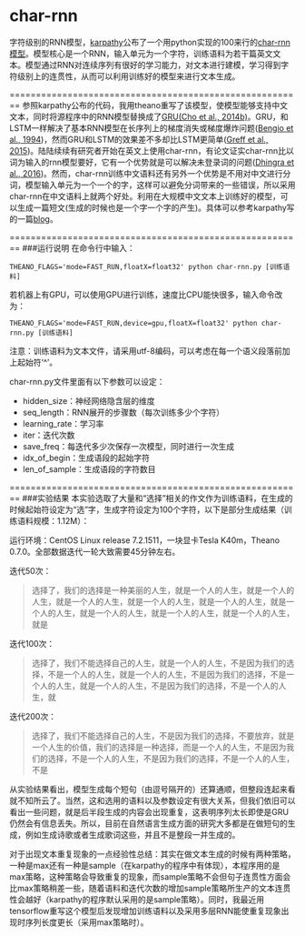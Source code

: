 # char-rnn
字符级别的RNN模型，[karpathy](https://github.com/karpathy)公布了一个用python实现的100来行的[char-rnn模型](https://gist.github.com/karpathy/d4dee566867f8291f086)。模型核心是一个RNN，输入单元为一个字符，训练语料为若干篇英文文本。模型通过RNN对连续序列有很好的学习能力，对文本进行建模，学习得到字符级别上的连贯性，从而可以利用训练好的模型来进行文本生成。

========================================================
参照karpathy公布的代码，我用theano重写了该模型，使模型能够支持中文文本，同时将源程序中的RNN模型替换成了[GRU(Cho et al., 2014b)](http://arxiv.org/abs/1406.1078)。GRU，和LSTM一样解决了基本RNN模型在长序列上的梯度消失或梯度爆炸问题([Bengio et al., 1994](http://ieeexplore.ieee.org/xpl/login.jsp?tp=&arnumber=279181&url=http%3A%2F%2Fieeexplore.ieee.org%2Fxpls%2Fabs_all.jsp%3Farnumber%3D279181))，然而GRU和LSTM的效果差不多却比LSTM更简单([Greff et al., 2015](http://arxiv.org/abs/1503.04069))。陆陆续续有研究者开始在英文上使用char-rnn，有论文证实char-rnn比以词为输入的rnn模型要好，它有一个优势就是可以解决未登录词的问题([Dhingra et al., 2016](http://arxiv.org/abs/1605.03481))。然而，char-rnn训练中文语料还有另外一个优势是不用对中文进行分词，模型输入单元为一个一个的字，这样可以避免分词带来的一些错误，所以采用char-rnn在中文语料上就两个好处。利用在大规模中文文本上训练好的模型，可以生成一篇短文(生成的时候也是一个字一个字的产生)。具体可以参考karpathy写的一篇[blog](http://karpathy.github.io/2015/05/21/rnn-effectiveness/)。

========================================================
###运行说明
在命令行中输入：

    THEANO_FLAGS='mode=FAST_RUN,floatX=float32' python char-rnn.py [训练语料]

若机器上有GPU，可以使用GPU进行训练，速度比CPU能快很多，输入命令改为：

    THEANO_FLAGS='mode=FAST_RUN,device=gpu,floatX=float32' python char-rnn.py [训练语料]

注意：训练语料为文本文件，请采用utf-8编码，可以考虑在每一个语义段落前加上起始符‘^’。


char-rnn.py文件里面有以下参数可以设定：
- hidden_size：神经网络隐含层的维度
- seq_length：RNN展开的步骤数（每次训练多少个字符）
- learning_rate：学习率
- iter：迭代次数
- save_freq：每迭代多少次保存一次模型，同时进行一次生成
- idx_of_begin：生成语段的起始字符
- len_of_sample：生成语段的字符数目

========================================================
###实验结果
本实验选取了大量和“选择”相关的作文作为训练语料，在生成的时候起始符设定为“选”字，生成字符设定为100个字符，以下是部分生成结果（训练语料规模：1.12M）：

运行环境：CentOS Linux release 7.2.1511，一块显卡Tesla K40m，Theano 0.7.0。全部数据迭代一轮大致需要45分钟左右。

迭代50次：

>选择了，我们的选择是一种美丽的人生，就是一个人的人生，就是一个人的人生，就是一个人的人生，就是一个人的人生，就是一个人的人生，就是一个人的人生，就是一个人的人生，就是一个人的人生，就是一个人的人生，就是

迭代100次：
 >选择了，我们不能选择自己的人生，就是一个人的人生，不是因为我们的选择，不是一个人的人生，就是一个人的人生，不是因为我们的选择，不是一个人的人生，就是一个人的人生，不是因为我们的选择，不是一个人的人生，就

迭代200次：
>选择了，我们不能选择自己的人生，不是因为我们的选择，不要放弃，就是一个人生的价值，我们的选择是一种选择，而是一个人的人生，不是因为我们的选择，不是一个人的人生，不是因为我们的选择，不是一个人的人生，不是

从实验结果看出，模型生成每个短句（由逗号隔开的）还算通顺，但整段连起来看就不知所云了。当然，这和选用的语料以及参数设定有很大关系，但我们依旧可以看出一些问题，就是后半段生成的内容会出现重复，这表明序列太长即使是GRU仍然会有信息丢失。所以，目前在自然语言生成方面的研究大多都是在做短句的生成，例如生成诗歌或者生成歌词这些，并且不是整段一并生成的。

对于出现文本重复现象的一点经验性总结：其实在做文本生成的时候有两种策略，一种是max还有一种是sample（在karpathy的程序中有体现），本程序用的是max策略，这种策略会导致重复的现象，而sample策略不会但句子连贯性方面会比max策略稍差一些，随着语料和迭代次数的增加sample策略所生产的文本连贯性会越好（karpathy的程序默认采用的是sample策略）。同时，我最近用tensorflow重写这个模型后发现增加训练语料以及采用多层RNN能使重复现象出现时序列长度更长（采用max策略时）。
